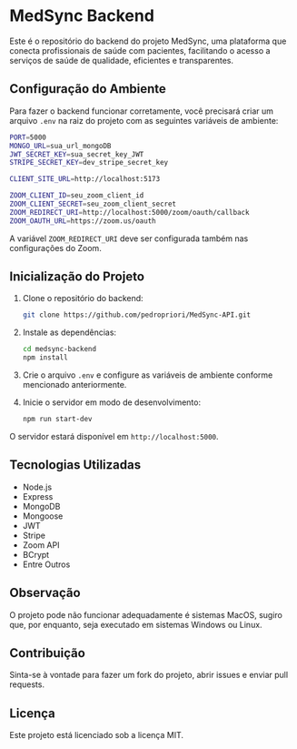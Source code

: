 # MedSync Backend

Este é o repositório do backend do projeto MedSync, uma plataforma que conecta profissionais de saúde com pacientes, facilitando o acesso a serviços de saúde de qualidade, eficientes e transparentes.

## Configuração do Ambiente

Para fazer o backend funcionar corretamente, você precisará criar um arquivo `.env` na raiz do projeto com as seguintes variáveis de ambiente:

```sh
PORT=5000
MONGO_URL=sua_url_mongoDB
JWT_SECRET_KEY=sua_secret_key_JWT
STRIPE_SECRET_KEY=dev_stripe_secret_key

CLIENT_SITE_URL=http://localhost:5173

ZOOM_CLIENT_ID=seu_zoom_client_id
ZOOM_CLIENT_SECRET=seu_zoom_client_secret
ZOOM_REDIRECT_URI=http://localhost:5000/zoom/oauth/callback
ZOOM_OAUTH_URL=https://zoom.us/oauth
```

A variável `ZOOM_REDIRECT_URI` deve ser configurada também nas configurações do Zoom.

## Inicialização do Projeto

1. Clone o repositório do backend:

   ```sh
   git clone https://github.com/pedropriori/MedSync-API.git
   ```

2. Instale as dependências:

   ```sh
   cd medsync-backend
   npm install
   ```

3. Crie o arquivo `.env` e configure as variáveis de ambiente conforme mencionado anteriormente.

4. Inicie o servidor em modo de desenvolvimento:
   ```sh
   npm run start-dev
   ```

O servidor estará disponível em `http://localhost:5000`.

## Tecnologias Utilizadas

- Node.js
- Express
- MongoDB
- Mongoose
- JWT
- Stripe
- Zoom API
- BCrypt
- Entre Outros

## Observação

O projeto pode não funcionar adequadamente é sistemas MacOS, sugiro que, por enquanto, seja executado em sistemas Windows ou Linux.

## Contribuição

Sinta-se à vontade para fazer um fork do projeto, abrir issues e enviar pull requests.

## Licença

Este projeto está licenciado sob a licença MIT.

